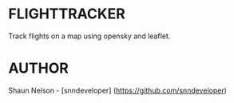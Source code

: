 # FLIGHTTRACKER

Track flights on a map using opensky and leaflet.

# AUTHOR 

Shaun Nelson - [snndeveloper]
(https://github.com/snndeveloper)


